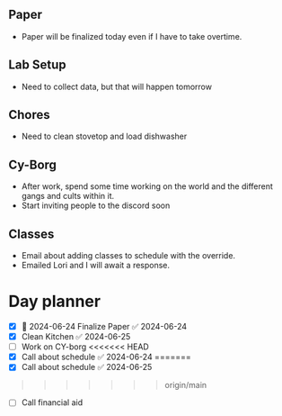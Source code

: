 
## Paper
- Paper will be finalized today even if I have to take overtime.

## Lab Setup
- Need to collect data, but that will happen tomorrow

## Chores
- Need to clean stovetop and load dishwasher

## Cy-Borg
- After work, spend some time working on the world and the different gangs and cults within it.
- Start inviting people to the discord soon

## Classes
- Email about adding classes to schedule with the override.
- Emailed Lori and I will await a response.



# Day planner
- [x] 📅 2024-06-24 Finalize Paper ✅ 2024-06-24
- [x] Clean Kitchen ✅ 2024-06-25
- [ ] Work on CY-borg
<<<<<<< HEAD
- [x] Call about schedule ✅ 2024-06-24
=======
- [x] Call about schedule ✅ 2024-06-25
>>>>>>> origin/main
- [ ] Call financial aid
